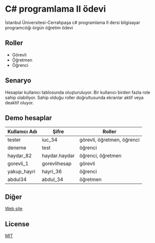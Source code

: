 # C# programlama II ödevi

İstanbul Üniversitesi-Cerrahpaşa c# programlama II dersi bilgisayar programcılığı örgün öğretim ödevi

## Roller

- Görevli
- Öğretmen
- Öğrenci

## Senaryo

Hesaplar kullanıcı tablosunda oluşturuluyor. Bir kullanıcı birden fazla role sahip olabiliyor. Sahip olduğu roller doğrultusunda ekranlar aktif veya deaktif oluyor.

## Demo hesaplar

| Kullanıcı Adı | Şifre         | Roller                     |
|---------------|---------------|----------------------------|
| tester        | iuc_34        | görevli, öğretmen, öğrenci |
| deneme        | test          | öğrenci                    |
| haydar_82     | haydar.haydar | öğrenci, öğretmen          |
| gorevli_1     | gorevlihesap  | görevli                    |
| yakup_hayri   | hayri_36      | öğrenci                    |
| abdul34       | abdul_34      | öğretmen                   |

## Diğer
[Web site](https://sukol.herokuapp.com)

## License
[MIT](https://choosealicense.com/licenses/mit/)